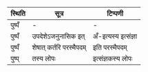 | स्थिति | सूत्र | टिप्पणी |
| ----- | ------- | ------ |
| पुष्पँ | - | - |
| पुष्पँ | उपदेशेऽजनुनासिक इत् | अँ-इत्यस्य इत्संज्ञा |
| पुष्पँ | शेषात् कर्तरि परस्मैपदम् | इति परस्मैपदम् |
| पुष्प् | तस्य लोपः | इत्संज्ञकस्य लोपः |
